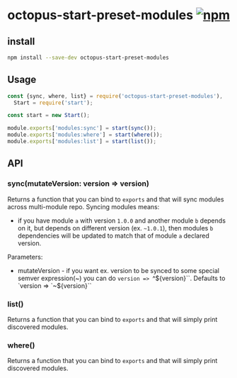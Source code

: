 # octopus-start-preset-modules [![npm](https://img.shields.io/npm/v/npm.svg)](https://www.npmjs.com/package/octopus-start-preset-modules)

## install

```bash
npm install --save-dev octopus-start-preset-modules
```

## Usage

```js
const {sync, where, list} = require('octopus-start-preset-modules'),
  Start = require('start');

const start = new Start();

module.exports['modules:sync'] = start(sync());
module.exports['modules:where'] = start(where());
module.exports['modules:list'] = start(list());
```

## API

### sync(mutateVersion: version => version)
Returns a function that you can bind to `exports` and that will sync modules across multi-module repo. Syncing modules means:
 - if you have module `a` with version `1.0.0` and another module `b` depends on it, but depends on different version (ex. `~1.0.1`), then modules `b` dependencies will be updated to match that of module `a` declared version.
 
Parameters:
 - mutateVersion - if you want ex. version to be synced to some special semver expression(~) you can do `version => `^${version}``. Defaults to `version => `~${version}`` 
 
### list()
Returns a function that you can bind to `exports` and that will simply print discovered modules.

### where()
Returns a function that you can bind to `exports` and that will simply print discovered modules.
